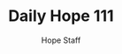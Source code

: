 ---
image: /assets/img/daily-hope-default-artwork.png
title: Daily Hope 111
number: 111
categories:
  - Daily Hope
author: Hope Staff
notes: Daily Hope 111
embed: >-
  <iframe style="border-radius:12px" src="https://open.spotify.com/embed/episode/4CWfUeVoJ7sYZWM3zlY7ji?utm_source=generator" width="100%" height="152" frameBorder="0" allowfullscreen="" allow="autoplay; clipboard-write; encrypted-media; fullscreen; picture-in-picture" loading="lazy"></iframe>
---